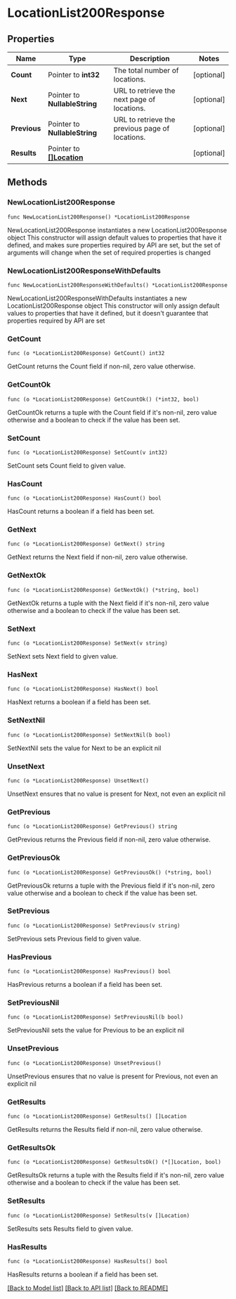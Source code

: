# LocationList200Response

## Properties

Name | Type | Description | Notes
------------ | ------------- | ------------- | -------------
**Count** | Pointer to **int32** | The total number of locations. | [optional] 
**Next** | Pointer to **NullableString** | URL to retrieve the next page of locations. | [optional] 
**Previous** | Pointer to **NullableString** | URL to retrieve the previous page of locations. | [optional] 
**Results** | Pointer to [**[]Location**](Location.md) |  | [optional] 

## Methods

### NewLocationList200Response

`func NewLocationList200Response() *LocationList200Response`

NewLocationList200Response instantiates a new LocationList200Response object
This constructor will assign default values to properties that have it defined,
and makes sure properties required by API are set, but the set of arguments
will change when the set of required properties is changed

### NewLocationList200ResponseWithDefaults

`func NewLocationList200ResponseWithDefaults() *LocationList200Response`

NewLocationList200ResponseWithDefaults instantiates a new LocationList200Response object
This constructor will only assign default values to properties that have it defined,
but it doesn't guarantee that properties required by API are set

### GetCount

`func (o *LocationList200Response) GetCount() int32`

GetCount returns the Count field if non-nil, zero value otherwise.

### GetCountOk

`func (o *LocationList200Response) GetCountOk() (*int32, bool)`

GetCountOk returns a tuple with the Count field if it's non-nil, zero value otherwise
and a boolean to check if the value has been set.

### SetCount

`func (o *LocationList200Response) SetCount(v int32)`

SetCount sets Count field to given value.

### HasCount

`func (o *LocationList200Response) HasCount() bool`

HasCount returns a boolean if a field has been set.

### GetNext

`func (o *LocationList200Response) GetNext() string`

GetNext returns the Next field if non-nil, zero value otherwise.

### GetNextOk

`func (o *LocationList200Response) GetNextOk() (*string, bool)`

GetNextOk returns a tuple with the Next field if it's non-nil, zero value otherwise
and a boolean to check if the value has been set.

### SetNext

`func (o *LocationList200Response) SetNext(v string)`

SetNext sets Next field to given value.

### HasNext

`func (o *LocationList200Response) HasNext() bool`

HasNext returns a boolean if a field has been set.

### SetNextNil

`func (o *LocationList200Response) SetNextNil(b bool)`

 SetNextNil sets the value for Next to be an explicit nil

### UnsetNext
`func (o *LocationList200Response) UnsetNext()`

UnsetNext ensures that no value is present for Next, not even an explicit nil
### GetPrevious

`func (o *LocationList200Response) GetPrevious() string`

GetPrevious returns the Previous field if non-nil, zero value otherwise.

### GetPreviousOk

`func (o *LocationList200Response) GetPreviousOk() (*string, bool)`

GetPreviousOk returns a tuple with the Previous field if it's non-nil, zero value otherwise
and a boolean to check if the value has been set.

### SetPrevious

`func (o *LocationList200Response) SetPrevious(v string)`

SetPrevious sets Previous field to given value.

### HasPrevious

`func (o *LocationList200Response) HasPrevious() bool`

HasPrevious returns a boolean if a field has been set.

### SetPreviousNil

`func (o *LocationList200Response) SetPreviousNil(b bool)`

 SetPreviousNil sets the value for Previous to be an explicit nil

### UnsetPrevious
`func (o *LocationList200Response) UnsetPrevious()`

UnsetPrevious ensures that no value is present for Previous, not even an explicit nil
### GetResults

`func (o *LocationList200Response) GetResults() []Location`

GetResults returns the Results field if non-nil, zero value otherwise.

### GetResultsOk

`func (o *LocationList200Response) GetResultsOk() (*[]Location, bool)`

GetResultsOk returns a tuple with the Results field if it's non-nil, zero value otherwise
and a boolean to check if the value has been set.

### SetResults

`func (o *LocationList200Response) SetResults(v []Location)`

SetResults sets Results field to given value.

### HasResults

`func (o *LocationList200Response) HasResults() bool`

HasResults returns a boolean if a field has been set.


[[Back to Model list]](../README.md#documentation-for-models) [[Back to API list]](../README.md#documentation-for-api-endpoints) [[Back to README]](../README.md)


